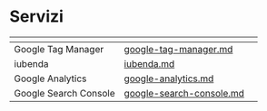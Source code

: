 # Servizi

<table data-view="cards"><thead><tr><th></th><th data-hidden data-card-target data-type="content-ref"></th><th data-hidden data-card-cover data-type="files"></th></tr></thead><tbody><tr><td>Google Tag Manager</td><td><a href="google-tag-manager.md">google-tag-manager.md</a></td><td></td></tr><tr><td>iubenda</td><td><a href="iubenda.md">iubenda.md</a></td><td></td></tr><tr><td>Google Analytics</td><td><a href="google-analytics.md">google-analytics.md</a></td><td></td></tr><tr><td>Google Search Console</td><td><a href="google-search-console.md">google-search-console.md</a></td><td></td></tr></tbody></table>

